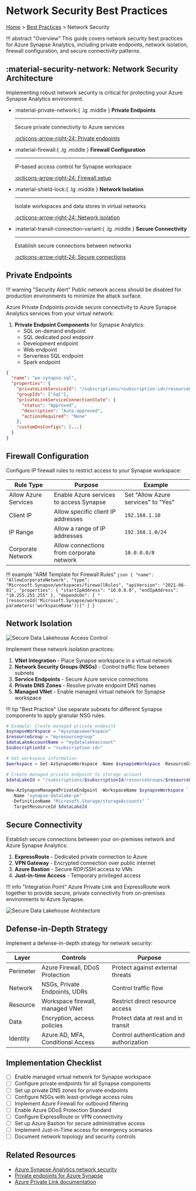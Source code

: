 # Network Security Best Practices

[Home](../../README.md) > [Best Practices](../README.md) > Network Security

!!! abstract "Overview"
    This guide covers network security best practices for Azure Synapse Analytics, including private endpoints, network isolation, firewall configuration, and secure connectivity patterns.

## :material-security-network: Network Security Architecture

Implementing robust network security is critical for protecting your Azure Synapse Analytics environment.

<div class="grid cards" markdown>

- :material-private-network:{ .lg .middle } __Private Endpoints__

    ---
    
    Secure private connectivity to Azure services
    
    [:octicons-arrow-right-24: Private endpoints](#private-endpoints)

- :material-firewall:{ .lg .middle } __Firewall Configuration__

    ---
    
    IP-based access control for Synapse workspace
    
    [:octicons-arrow-right-24: Firewall setup](#firewall-configuration)

- :material-shield-lock:{ .lg .middle } __Network Isolation__

    ---
    
    Isolate workspaces and data stores in virtual networks
    
    [:octicons-arrow-right-24: Network isolation](#network-isolation)

- :material-transit-connection-variant:{ .lg .middle } __Secure Connectivity__

    ---
    
    Establish secure connections between networks
    
    [:octicons-arrow-right-24: Secure connections](#secure-connectivity)

</div>

## Private Endpoints

!!! warning "Security Alert"
    Public network access should be disabled for production environments to minimize the attack surface.

Azure Private Endpoints provide secure connectivity to Azure Synapse Analytics services from your virtual network:

1. **Private Endpoint Components** for Synapse Analytics:
   - SQL on-demand endpoint
   - SQL dedicated pool endpoint
   - Development endpoint
   - Web endpoint
   - Serverless SQL endpoint
   - Spark endpoint

```json
{
  "name": "pe-synapse-sql",
  "properties": {
    "privateLinkServiceId": "/subscriptions/<subscription-id>/resourceGroups/<resource-group>/providers/Microsoft.Synapse/workspaces/<workspace-name>",
    "groupIds": ["Sql"],
    "privateLinkServiceConnectionState": {
      "status": "Approved",
      "description": "Auto-approved",
      "actionsRequired": "None"
    },
    "customDnsConfigs": [...]
  }
}
```

## Firewall Configuration

Configure IP firewall rules to restrict access to your Synapse workspace:

| Rule Type | Purpose | Example |
|-----------|---------|---------|
| Allow Azure Services | Enable Azure services to access Synapse | Set "Allow Azure services" to "Yes" |
| Client IP | Allow specific client IP addresses | `192.168.1.10` |
| IP Range | Allow a range of IP addresses | `192.168.1.0/24` |
| Corporate Network | Allow connections from corporate network | `10.0.0.0/8` |

!!! example "ARM Template for Firewall Rules"
    ```json
    {
      "name": "AllowCorporateNetwork",
      "type": "Microsoft.Synapse/workspaces/firewallRules",
      "apiVersion": "2021-06-01",
      "properties": {
        "startIpAddress": "10.0.0.0",
        "endIpAddress": "10.255.255.255"
      },
      "dependsOn": [
        "[resourceId('Microsoft.Synapse/workspaces', parameters('workspaceName'))]"
      ]
    }
    ```

## Network Isolation

![Secure Data Lakehouse Access Control](https://learn.microsoft.com/en-us/azure/architecture/example-scenario/analytics/media/secure-data-lakehouse-access-control.svg)

Implement these network isolation practices:

1. **VNet Integration** - Place Synapse workspace in a virtual network
2. **Network Security Groups (NSGs)** - Control traffic flow between subnets
3. **Service Endpoints** - Secure Azure service connections
4. **Private DNS Zones** - Resolve private endpoint DNS names
5. **Managed VNet** - Enable managed virtual network for Synapse workspace

!!! tip "Best Practice"
    Use separate subnets for different Synapse components to apply granular NSG rules.

```powershell
# Example: Create managed private endpoint
$synapseWorkspace = "mysynapseworkspace"
$resourceGroup = "myresourcegroup"
$dataLakeAccountName = "mydatalakeaccount"
$subscriptionId = "<subscription-id>"

# Get workspace information
$workspace = Get-AzSynapseWorkspace -Name $synapseWorkspace -ResourceGroupName $resourceGroup

# Create managed private endpoint to storage account
$dataLakeId = "/subscriptions/$subscriptionId/resourceGroups/$resourceGroup/providers/Microsoft.Storage/storageAccounts/$dataLakeAccountName"

New-AzSynapseManagedPrivateEndpoint -WorkspaceName $synapseWorkspace `
  -Name "synapse-datalake-pe" `
  -DefinitionName "Microsoft.Storage/storageAccounts" `
  -TargetResourceId $dataLakeId
```

## Secure Connectivity

Establish secure connections between your on-premises network and Azure Synapse Analytics:

1. **ExpressRoute** - Dedicated private connection to Azure
2. **VPN Gateway** - Encrypted connection over public internet
3. **Azure Bastion** - Secure RDP/SSH access to VMs
4. **Just-in-time Access** - Temporary privileged access

!!! info "Integration Point"
    Azure Private Link and ExpressRoute work together to provide secure, private connectivity from on-premises environments to Azure Synapse.

![Secure Data Lakehouse Architecture](https://learn.microsoft.com/en-us/azure/architecture/example-scenario/analytics/media/secure-data-lakehouse-architecture.svg)


## Defense-in-Depth Strategy

Implement a defense-in-depth strategy for network security:

| Layer | Controls | Purpose |
|-------|----------|---------|
| Perimeter | Azure Firewall, DDoS Protection | Protect against external threats |
| Network | NSGs, Private Endpoints, UDRs | Control traffic flow |
| Resource | Workspace firewall, managed VNet | Restrict direct resource access |
| Data | Encryption, access policies | Protect data at rest and in transit |
| Identity | Azure AD, MFA, Conditional Access | Control authentication and authorization |

## Implementation Checklist

- [ ] Enable managed virtual network for Synapse workspace
- [ ] Configure private endpoints for all Synapse components
- [ ] Set up private DNS zones for private endpoints
- [ ] Configure NSGs with least-privilege access rules
- [ ] Implement Azure Firewall for outbound filtering
- [ ] Enable Azure DDoS Protection Standard
- [ ] Configure ExpressRoute or VPN connectivity
- [ ] Set up Azure Bastion for secure administrative access
- [ ] Implement Just-in-Time access for emergency scenarios
- [ ] Document network topology and security controls

## Related Resources

- [Azure Synapse Analytics network security](https://learn.microsoft.com/en-us/azure/synapse-analytics/security/synapse-workspace-managed-vnet)
- [Private endpoints for Azure Synapse](https://learn.microsoft.com/en-us/azure/synapse-analytics/security/how-to-connect-to-workspace-with-private-links)
- [Azure Private Link documentation](https://learn.microsoft.com/en-us/azure/private-link/)
